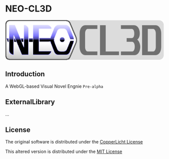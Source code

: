 # NEO-CL3D
![image](https://github.com/Watunder/NEO-CL3D/blob/master/resources/logo/neo-cl3d.png)

## Introduction
A WebGL-based Visual Novel Engnie `Pre-alpha`

## ExternalLibrary
...

## License
The original software is distributed under the [CopperLicht License](https://github.com/Watunder/NEO-CL3D/blob/cc6/Templates/VisualNovel/readme.txt)

This altered version is distributed under the [MIT License](https://github.com/Watunder/NEO-CL3D/blob/cc6/LICENSE)